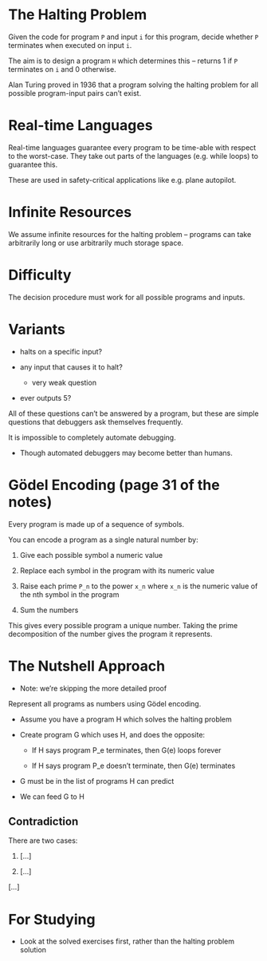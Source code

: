 # The Halting Problem

Given the code for program `P` and input `i` for this program, decide whether `P` terminates when executed on input `i`.

The aim is to design a program `H` which determines this – returns 1 if `P` terminates on `i` and 0 otherwise.

Alan Turing proved in 1936 that a program solving the halting problem for all possible program-input pairs can’t exist.

# Real-time Languages

Real-time languages guarantee every program to be time-able with respect to the worst-case. They take out parts of the languages (e.g. while loops) to guarantee this.

These are used in safety-critical applications like e.g. plane autopilot.

# Infinite Resources

We assume infinite resources for the halting problem – programs can take arbitrarily long or use arbitrarily much storage space.

# Difficulty

The decision procedure must work for all possible programs and inputs.

# Variants

* halts on a specific input?

* any input that causes it to halt?

    - very weak question

* ever outputs 5?

All of these questions can’t be answered by a program, but these are simple questions that debuggers ask themselves frequently.

It is impossible to completely automate debugging.

* Though automated debuggers may become better than humans.

# Gödel Encoding (page 31 of the notes)

Every program is made up of a sequence of symbols.

You can encode a program as a single natural number by:

1. Give each possible symbol a numeric value

2. Replace each symbol in the program with its numeric value

3. Raise each prime `P_n` to the power `x_n` where `x_n` is the numeric value of the nth symbol in the program

4. Sum the numbers

This gives every possible program a unique number. Taking the prime decomposition of the number gives the program it represents.

# The Nutshell Approach

* Note: we’re skipping the more detailed proof

Represent all programs as numbers using Gödel encoding.

* Assume you have a program H which solves the halting problem

* Create program G which uses H, and does the opposite:

    * If H says program P_e terminates, then G(e) loops forever

    * If H says program P_e doesn’t terminate, then G(e) terminates

* G must be in the list of programs H can predict

* We can feed G to H

## Contradiction

There are two cases:

1. […]

2. […]

[…]

# For Studying

* Look at the solved exercises first, rather than the halting problem solution
